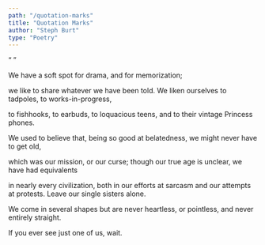 ```yaml
---
path: "/quotation-marks"
title: "Quotation Marks"
author: "Steph Burt"
type: "Poetry"
---
```


“ ”


We have a soft spot for drama,
  and for memorization;

we like to share whatever we have been told.
We liken ourselves to tadpoles, to works-in-progress,

to fishhooks, to earbuds, to loquacious
  teens, and to their vintage Princess phones.

We used to believe that, being so good
at belatedness, we might never have to get old,

which was our mission, or our curse;
though our true age is unclear, we have had equivalents

in nearly every civilization,
both in our efforts at sarcasm and our attempts
at protests. Leave our single sisters alone.

We come in several shapes but are never
  heartless, or pointless, and never entirely straight.

If you ever see just one of us,
  wait.
